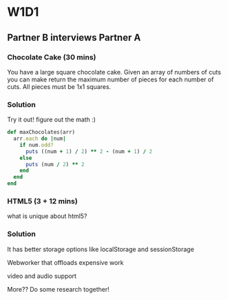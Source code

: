 # W1D1
## Partner B interviews Partner A

### Chocolate Cake (30 mins)

You have a large square chocolate cake. Given an array of numbers of cuts you can make return the maximum number of pieces for each number of cuts. All pieces must be 1x1 squares.

### Solution
Try it out! figure out the math :)

```ruby
def maxChocolates(arr)
  arr.each do |num|
    if num.odd?
      puts ((num + 1) / 2) ** 2 - (num + 1) / 2
    else
      puts (num / 2) ** 2
    end
  end
end
```

### HTML5 (3 + 12 mins)

what is unique about html5?

### Solution

It has better storage options like localStorage and sessionStorage

Webworker that offloads expensive work

video and audio support

More?? Do some research together!
